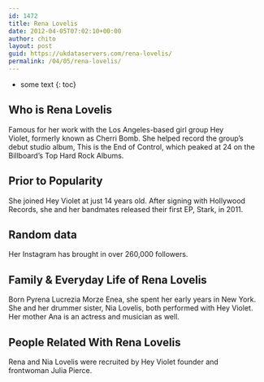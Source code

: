 ```yaml
---
id: 1472
title: Rena Lovelis
date: 2012-04-05T07:02:10+00:00
author: chito
layout: post
guid: https://ukdataservers.com/rena-lovelis/
permalink: /04/05/rena-lovelis/
---
```


* some text
{: toc}
          
          
## Who is  Rena Lovelis
                  
                  
                  
Famous for her work with the Los Angeles-based girl group Hey Violet, formerly known as Cherri Bomb. She helped record the group&#8217;s debut studio album, This is the End of Control, which peaked at 24 on the Billboard&#8217;s Top Hard Rock Albums.
                  
                
                
                
## Prior to Popularity 
                  
                  
                  
She joined Hey Violet at just 14 years old. After signing with Hollywood Records, she and her bandmates released their first EP, Stark, in 2011. 
                  
                
                
                
## Random data 
                  
                  
                  
Her Instagram has brought in over 260,000 followers.
                  
                
                
                
## Family & Everyday Life of Rena Lovelis
                  
                  
                  
Born Pyrena Lucrezia Morze Enea, she spent her early years in New York. She and her drummer sister, Nia Lovelis, both performed with Hey Violet. Her mother Ana is an actress and musician as well. 
                  
                
                
                
## People Related With  Rena Lovelis
                  
                  
                  
Rena and Nia Lovelis were recruited by Hey Violet founder and frontwoman Julia Pierce. 
                  
                
              
            
          
          
          
    
    
  
